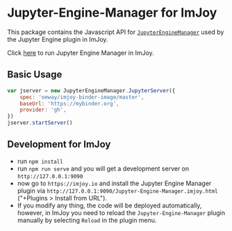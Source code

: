 # Jupyter-Engine-Manager for ImJoy

This package contains the Javascript API for [`JupyterEngineManager`](https://github.com/imjoy-team/jupyter-engine-manager) used by the Jupyter Engine plugin in ImJoy.


Click [here](https://jupyter-engine-manager.netlify.com/jupyter-engine-manager.imjoy.html) to run Jupyter Engine Manager in ImJoy.

## Basic Usage

```javascript
var jserver = new JupyterEngineManager.JupyterServer({
    spec: 'oeway/imjoy-binder-image/master',
    baseUrl: 'https://mybinder.org',
    provider: 'gh',
})
jserver.startServer()
```

## Development for ImJoy

* run `npm install`
* run `npm run serve` and you will get a development server on `http://127.0.0.1:9090`
* now go to `https://imjoy.io` and install the Jupyter Engine Manager plugin via `http://127.0.0.1:9090/Jupyter-Engine-Manager.imjoy.html` ("+Plugins > Install from URL").
* If you modify any thing, the code will be deployed automatically, however, in ImJoy you need to reload the `Jupyter-Engine-Manager` plugin manually by selecting `Reload` in the plugin menu.
